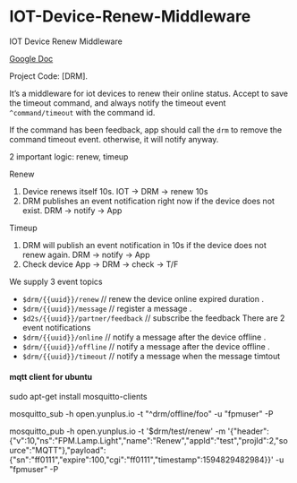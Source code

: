 # IOT-Device-Renew-Middleware
IOT Device Renew Middleware


[Google Doc](https://docs.google.com/document/d/1kdXLDb_kQuah-iinMXNIq_qNe8Nq0Pyg59AvkRdE6hI/edit#heading=h.mce78li9b3g5)

Project Code: [DRM].

It’s a middleware for iot devices to renew their online status.
Accept to save the timeout command, and always notify the timeout event `^command/timeout` with the command id.

If the command has been feedback, app should call the `drm` to remove the command timeout event.
otherwise, it will notify anyway.

2 important logic: renew, timeup

Renew
1. Device renews itself 10s.
IOT -> DRM -> renew 10s 
2. DRM publishes an event notification right now if the device does not exist.
	DRM -> notify -> App

Timeup
1. DRM will publish an event notification in 10s if the device does not renew again.
DRM -> notify -> App
2. Check device
	App -> DRM -> check -> T/F


We supply 3 event topics
  - `$drm/{{uuid}}/renew`   // renew the device online expired duration .
  - `$drm/{{uuid}}/message` // register a message .
  - `$d2s/{{uuid}}/partner/feedback` // subscribe the feedback
There are 2 event notifications
  - `$drm/{{uuid}}/online` // notify a message after the device offline .
  - `$drm/{{uuid}}/offline` // notify a message after the device offline .
  - `$drm/{{uuid}}/timeout` // notify a message when the message timtout


#### mqtt client for ubuntu

sudo apt-get install mosquitto-clients

mosquitto_sub -h open.yunplus.io -t "^drm/offline/foo" -u "fpmuser" -P

mosquitto_pub -h open.yunplus.io -t '$drm/test/renew' -m '{"header":{"v":10,"ns":"FPM.Lamp.Light","name":"Renew","appId":"test","projId":2,"source":"MQTT"},"payload":{"sn":"ff0111","expire":100,"cgi":"ff0111","timestamp":1594829482984}}' -u "fpmuser" -P